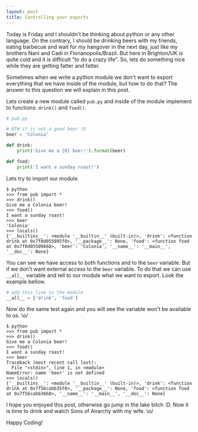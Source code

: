 ```yaml
---
layout: post
title: Controlling your exports
---
```


Today is Friday and I shouldn't be thinking about python or 
any other language. On the contrary, I should be drinking
beers with my friends, eating barbecue and wait for my hangover
in the next day, just like my brothers Nani and Cadi
in Florianopolis/Brazil. But here in Brighton/UK is quite cold
and it is difficult "to do a crazy life". So, lets do something nice 
while they are getting fatter and fatter. 

<!-- more -->

Sometimes when we write a python module we don't want to export
everything that we have inside of the module, but how to do that?
The answer to this question we will explain in this post.

Lets create a new module called `pub.py` and inside of the module
implement to functions: `drink()` and `food()`.

```python
# pub.py

# BTW it is not a good beer :D
beer = 'Colonia'

def drink:
    print('Give me a {0} beer!').format(beer)

def food:
    print('I want a sunday roast!')
```

Lets try to import our module.

```
$ python
>>> from pub import *
>>> drink()
Give me a Colonia beer!
>>> food()
I want a sunday roast!
>>> beer
'Colonia'
>>> locals()
{'__builtins__': <module '__builtin__' (built-in)>, 'drink': <function drink at 0x7f0d055095f0>, '__package__': None, 'food': <function food at 0x7f0d05509668>, 'beer': 'Colonia', '__name__': '__main__', '__doc__': None}
```

You can see we have access to both functions and to the `beer` variable. But if we don't want external access to
the `beer` variable. To do that we can use `__all__` variable and tell to our module what we want to export.
Look the example bellow.


```python
# add this line in the module
__all__ = ['drink', 'food']
```

Now do the same test again and you will see the variable won't be available to us. \o/

```
$ python
>>> from pub import *
>>> drink()
Give me a Colonia beer!
>>> food()
I want a sunday roast!
>>> beer
Traceback (most recent call last):
  File "<stdin>", line 1, in <module>
NameError: name 'beer' is not defined
>>> locals()
{'__builtins__': <module '__builtin__' (built-in)>, 'drink': <function drink at 0x7f56cabb35f0>, '__package__': None, 'food': <function food at 0x7f56cabb3668>, '__name__': '__main__', '__doc__': None}
```

I hope you enjoyed this post, otherwise go jump in the lake bitch :D.
Now it is time to drink and watch Sons of Anarchy with my wife. \o/

Happy Coding!